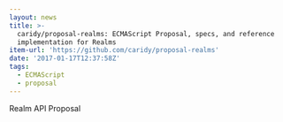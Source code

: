 ```yaml
---
layout: news
title: >-
  caridy/proposal-realms: ECMAScript Proposal, specs, and reference
  implementation for Realms
item-url: 'https://github.com/caridy/proposal-realms'
date: '2017-01-17T12:37:58Z'
tags:
  - ECMAScript
  - proposal
---
```

Realm API Proposal
